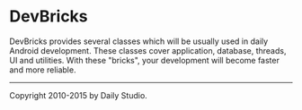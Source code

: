 DevBricks
========

DevBricks provides several classes which will be usually  used in daily Android development. These classes cover application, database, threads, UI and utilities. With these "bricks", your development will become faster and more reliable.

---------
Copyright
2010-2015 by Daily Studio.
